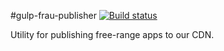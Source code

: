 #gulp-frau-publisher
[![Build status][ci-image]][ci-url]

Utility for publishing free-range apps to our CDN.

[ci-image]: https://travis-ci.org/Desire2Learn-Valence/gulp-frau-publisher.svg?branch=master
[ci-url]: https://travis-ci.org/Desire2Learn-Valence/gulp-frau-publisher
